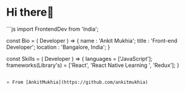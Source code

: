 <h1> Hi there👋 </h1>
```js
import FrontendDev from 'India';

const Bio = ( Developer ) => {
  name     : 'Ankit Mukhia';
  title    : 'Front-end Developer';
  location : 'Bangalore, India';
}

const Skills = ( Developer ) => {
  languages  = ['JavaScript'];
  frameworks(Library's) = ['React', 'React Native Learning ', 'Redux'];
}
```

⭐️ From [AnkitMukhia](https://github.com/ankitmukhia)
